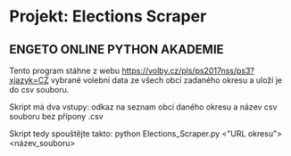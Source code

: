 # Projekt: Elections Scraper
## ENGETO ONLINE PYTHON AKADEMIE

Tento program stáhne z webu https://volby.cz/pls/ps2017nss/ps3?xjazyk=CZ vybrané volební data ze všech obcí zadaného okresu a uloží je do csv souboru.

Skript má dva vstupy: odkaz na seznam obcí daného okresu a název csv souboru bez přípony .csv

Skript tedy spouštějte takto:
python Elections_Scraper.py <"URL okresu"> <název_souboru>
